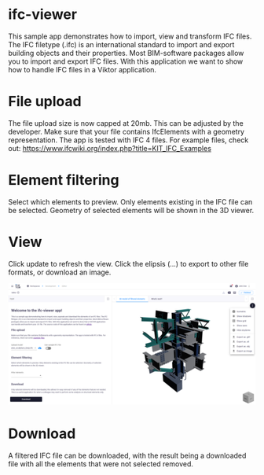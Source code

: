 # ifc-viewer
This sample app demonstrates how to import, view and transform IFC files.
The IFC filetype (.ifc) is an international standard to import and export building objects and their properties. 
Most BIM-software packages allow you to import and export IFC files. With this application we want to show how to handle IFC files in a Viktor application.

# File upload
The file upload size is now capped at 20mb. This can be adjusted by the developer. Make sure that your file contains 
IfcElements with a geometry representation. The app is tested with IFC 4 files. For example files, check out:
https://www.ifcwiki.org/index.php?title=KIT_IFC_Examples

# Element filtering
Select which elements to preview. Only elements existing in the IFC file can be selected. Geometry of selected elements 
will be shown in the 3D viewer. 

# View
Click update to refresh the view. Click the elipsis (...) to export to other file formats, or download an image.

![ifc-viewer-sculpture](./resources/cover_image.png)

# Download
A filtered IFC file can be downloaded, with the result being a downloaded file with all the elements that were not 
selected removed.
